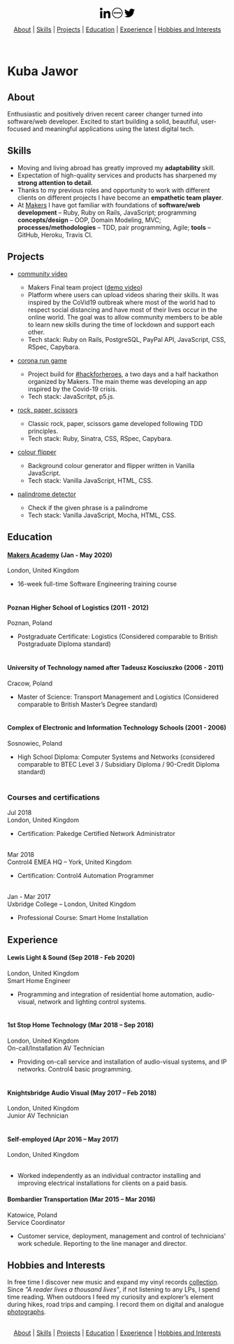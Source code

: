 <p align="center">
<a href="https://linkedin.com/in/kubajawor" target="_blank" rel="norefferer"><img src="/linkedin.png" alt="linkedin" width="24px"></a> <a href="https://kubajawor.dev" target="_blank" rel="norefferer"><img src="/files/www.png" alt="www" width="24px"></a> <a href="https://twitter.com/plkujaw" target="_blank" rel="norefferer"><img src="/files/twitter.png" alt="twitter" width="24px"></a>
</p>
<p align="center">
<a href="#about">About</a> |
<a href="#skills">Skills</a> |
<a href="#projects">Projects</a> |
<a href="#education">Education</a> |
<a href="#experience">Experience</a> |
<a href="#hobbies-and-interests">Hobbies and Interests</a>

</p>
</br>

# Kuba Jawor

## About

Enthusiastic and positively driven recent career changer turned into software/web developer. 
Excited to start building a solid, beautiful, user-focused and meaningful applications using the latest digital tech.

## Skills

-   Moving and living abroad has greatly improved my **adaptability** skill.
-   Expectation of high-quality services and products has sharpened my **strong attention to detail**.
-   Thanks to my previous roles and opportunity to work with different clients on different projects I have become an **empathetic team player**.
-   At [Makers](https://makers.tech) I have got familiar with foundations of **software/web development** – Ruby, Ruby on Rails, JavaScript; programming **concepts/design** – OOP, Domain Modeling, MVC; **processes/methodologies** – TDD, pair programming, Agile; **tools** – GitHub, Heroku, Travis CI.

## Projects

-   [community video](https://github.com/plkujaw/co-vid20-20)
    -  Makers Final team project ([demo video](https://youtu.be/xNpah5xL_l0?t=2597))
    -   Platform where users can upload videos sharing their skills. It was inspired by the CoVid19 outbreak where most of the world had to respect social distancing and have most of their lives occur in the online world. The goal was to allow community members to be able to learn new skills during the time of lockdown and support each other.
    -   Tech stack: Ruby on Rails, PostgreSQL, PayPal API, JavaScript, CSS, RSpec, Capybara.
    
- [corona run game](https://github.com/plkujaw/hfh_corona_game)

  - Project build for [#hackforheroes](https://twitter.com/hashtag/hackforheroes), a two days and a half hackathon organized by Makers. The main theme was developing an app inspired by the Covid-19 crisis.
  - Tech stack: JavaScritpt, p5.js.

-   [rock, paper, scissors](https://github.com/plkujaw/rps-challenge)
    -   Classic rock, paper, scissors game developed following TDD principles.
    -   Tech stack: Ruby, Sinatra, CSS, RSpec, Capybara.

-   [colour flipper](https://github.com/plkujaw/js-colour-flipper)
    -   Background colour generator and flipper written in Vanilla JavaScript.
    -   Tech stack: Vanilla JavaScript, HTML, CSS.
    
- [palindrome detector](https://github.com/plkujaw/js-palindrome-detector)
    - Check if the given phrase is a palindrome
    - Tech stack: Vanilla JavaScript, Mocha, HTML, CSS.
    

## Education

#### [Makers Academy](https://makers.tech) (Jan - May 2020)</br>

London, United Kingdom

-   16-week full-time Software Engineering training course</br></br>

#### Poznan Higher School of Logistics (2011 - 2012)</br>

Poznan, Poland

-   Postgraduate Certificate: Logistics
    (Considered comparable to British Postgraduate Diploma standard)</br></br>

#### University of Technology named after Tadeusz Kosciuszko (2006 - 2011)</br>

Cracow, Poland

-   Master of Science: Transport Management and Logistics
    (Considered comparable to British Master’s Degree standard)</br></br>

#### Complex of Electronic and Information Technology Schools (2001 - 2006)</br>

Sosnowiec, Poland

-   High School Diploma: Computer Systems and Networks
    (considered comparable to BTEC Level 3 / Subsidiary Diploma / 90-Credit Diploma standard)</br></br>

### Courses and certifications

Jul 2018</br>
London, United Kingdom

-   Certification: Pakedge Certified Network Administrator</br></br>

Mar 2018</br>
Control4 EMEA HQ – York, United Kingdom

-   Certification: Control4 Automation Programmer</br></br>

Jan - Mar 2017</br>
Uxbridge College – London, United Kingdom

-   Professional Course: Smart Home Installation

## Experience

#### Lewis Light & Sound (Sep 2018 - Feb 2020)</br>

London, United Kingdom</br>
Smart Home Engineer

-   Programming and integration of residential home automation, audio-visual, network and lighting control systems.</br></br>

#### 1st Stop Home Technology (Mar 2018 – Sep 2018)</br>

London, United Kingdom</br>
On-call/Installation AV Technician

-   Providing on-call service and installation of audio-visual systems, and IP networks. Control4 basic programming.</br></br>

#### Knightsbridge Audio Visual (May 2017 – Feb 2018)</br>

London, United Kingdom</br>
Junior AV Technician</br></br>

#### Self-employed (Apr 2016 – May 2017)</br>

London, United Kingdom</br></br>
- Worked independently as an individual contractor installing and improving electrical installations for clients on a paid basis.

#### Bombardier Transportation (Mar 2015 – Mar 2016)</br>

Katowice, Poland</br>
Service Coordinator

-   Customer service, deployment, management and control of technicians’ work schedule. Reporting to the line manager and director.

## Hobbies and Interests

In free time I discover new music and expand my vinyl records [collection](https://www.discogs.com/user/plkujaw/collection).
Since <em>"A reader lives a thousand lives"</em>, if not listening to any LPs, I spend time reading.
When outdoors I feed my curiosity and explorer’s element during hikes, road trips and camping. I record them on digital and analogue [photographs](https://www.hireacamera.com/en-gb/blog/case-studies/customer-case-study-visiting-the-four-corners-of-the-uk-with-the-fujifilm-xe2-xf18-135mm/).
</br>
</br>

<p align="center">
<a href="#about">About</a> |
<a href="#skills">Skills</a> |
<a href="#projects">Projects</a> |
<a href="#education">Education</a> |
<a href="#experience">Experience</a> |
<a href="#hobbies-and-interests">Hobbies and Interests</a>
</p>
